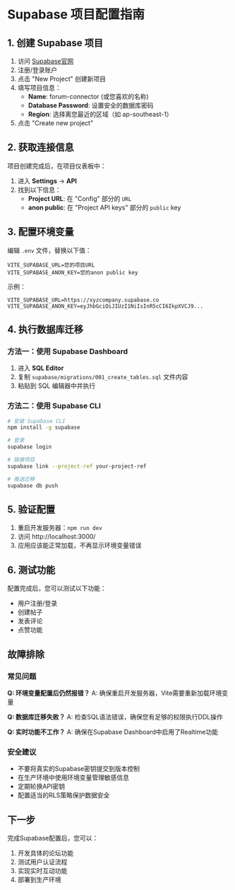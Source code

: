 # Supabase 项目配置指南

## 1. 创建 Supabase 项目

1. 访问 [Supabase官网](https://supabase.com)
2. 注册/登录账户
3. 点击 "New Project" 创建新项目
4. 填写项目信息：
   - **Name**: forum-connector (或您喜欢的名称)
   - **Database Password**: 设置安全的数据库密码
   - **Region**: 选择离您最近的区域（如 ap-southeast-1）
5. 点击 "Create new project"

## 2. 获取连接信息

项目创建完成后，在项目仪表板中：

1. 进入 **Settings** → **API**
2. 找到以下信息：
   - **Project URL**: 在 "Config" 部分的 `URL`
   - **anon public**: 在 "Project API keys" 部分的 `public` key

## 3. 配置环境变量

编辑 `.env` 文件，替换以下值：

```env
VITE_SUPABASE_URL=您的项目URL
VITE_SUPABASE_ANON_KEY=您的anon public key
```

示例：
```env
VITE_SUPABASE_URL=https://xyzcompany.supabase.co
VITE_SUPABASE_ANON_KEY=eyJhbGciOiJIUzI1NiIsInR5cCI6IkpXVCJ9...
```

## 4. 执行数据库迁移

### 方法一：使用 Supabase Dashboard
1. 进入 **SQL Editor**
2. 复制 `supabase/migrations/001_create_tables.sql` 文件内容
3. 粘贴到 SQL 编辑器中并执行

### 方法二：使用 Supabase CLI
```bash
# 安装 Supabase CLI
npm install -g supabase

# 登录
supabase login

# 链接项目
supabase link --project-ref your-project-ref

# 推送迁移
supabase db push
```

## 5. 验证配置

1. 重启开发服务器：`npm run dev`
2. 访问 http://localhost:3000/
3. 应用应该能正常加载，不再显示环境变量错误

## 6. 测试功能

配置完成后，您可以测试以下功能：
- 用户注册/登录
- 创建帖子
- 发表评论
- 点赞功能

## 故障排除

### 常见问题

**Q: 环境变量配置后仍然报错？**
A: 确保重启开发服务器，Vite需要重新加载环境变量

**Q: 数据库迁移失败？**
A: 检查SQL语法错误，确保您有足够的权限执行DDL操作

**Q: 实时功能不工作？**
A: 确保在Supabase Dashboard中启用了Realtime功能

### 安全建议

- 不要将真实的Supabase密钥提交到版本控制
- 在生产环境中使用环境变量管理敏感信息
- 定期轮换API密钥
- 配置适当的RLS策略保护数据安全

## 下一步

完成Supabase配置后，您可以：
1. 开发具体的论坛功能
2. 测试用户认证流程
3. 实现实时互动功能
4. 部署到生产环境
